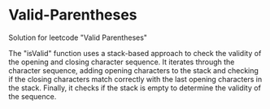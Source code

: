 # Valid-Parentheses
Solution for leetcode  "Valid Parentheses"

The "isValid" function uses a stack-based approach to check the validity of the opening and closing character sequence. It iterates through the character sequence, adding opening characters to the stack and checking if the closing characters match correctly with the last opening characters in the stack. Finally, it checks if the stack is empty to determine the validity of the sequence.
